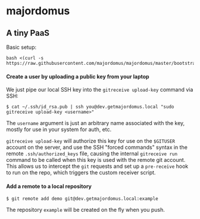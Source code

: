 majordomus
===

A tiny PaaS
---

Basic setup:

	bash <(curl -s https://raw.githubusercontent.com/majordomus/majordomus/master/bootstrap.sh)


#### Create a user by uploading a public key from your laptop

We just pipe our local SSH key into the `gitreceive upload-key` command via SSH:

    $ cat ~/.ssh/id_rsa.pub | ssh you@dev.getmajordomus.local "sudo gitreceive upload-key <username>"

The `username` argument is just an arbitrary name associated with the key, mostly
for use in your system for auth, etc.

`gitreceive upload-key` will authorize this key for use on the `$GITUSER`
account on the server, and use the SSH "forced commands" syntax in the remote
`.ssh/authorized_keys` file,  causing the internal `gitreceive run` command to
be called when this key is used with the remote git account. This allows us to
intercept the `git` requests and set up a `pre-receive` hook to run on the
repo, which triggers the custom receiver script.

#### Add a remote to a local repository

    $ git remote add demo git@dev.getmajordomus.local:example

The repository `example` will be created on the fly when you push.
